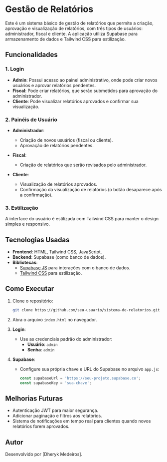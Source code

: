 
# Gestão de Relatórios

Este é um sistema básico de gestão de relatórios que permite a criação, aprovação e visualização de relatórios, com três tipos de usuários: administrador, fiscal e cliente. A aplicação utiliza Supabase para armazenamento de dados e Tailwind CSS para estilização.

## Funcionalidades

### 1. Login
- **Admin**: Possui acesso ao painel administrativo, onde pode criar novos usuários e aprovar relatórios pendentes.
- **Fiscal**: Pode criar relatórios, que serão submetidos para aprovação do administrador.
- **Cliente**: Pode visualizar relatórios aprovados e confirmar sua visualização.

### 2. Painéis de Usuário
- **Administrador**:
  - Criação de novos usuários (fiscal ou cliente).
  - Aprovação de relatórios pendentes.
  
- **Fiscal**:
  - Criação de relatórios que serão revisados pelo administrador.

- **Cliente**:
  - Visualização de relatórios aprovados.
  - Confirmação da visualização de relatórios (o botão desaparece após a confirmação).

### 3. Estilização
A interface do usuário é estilizada com Tailwind CSS para manter o design simples e responsivo.

## Tecnologias Usadas
- **Frontend**: HTML, Tailwind CSS, JavaScript.
- **Backend**: Supabase (como banco de dados).
- **Bibliotecas**:
  - [Supabase JS](https://github.com/supabase/supabase-js) para interações com o banco de dados.
  - [Tailwind CSS](https://tailwindcss.com/) para estilização.

## Como Executar

1. Clone o repositório:
   ```bash
   git clone https://github.com/seu-usuario/sistema-de-relatorios.git
   ```

2. Abra o arquivo `index.html` no navegador.

3. **Login**:
   - Use as credenciais padrão do administrador: 
     - **Usuário**: `admin`
     - **Senha**: `admin`

4. **Supabase**:
   - Configure sua própria chave e URL do Supabase no arquivo `app.js`:
     ```javascript
     const supabaseUrl = 'https://seu-projeto.supabase.co';
     const supabaseKey = 'sua-chave';
     ```

## Melhorias Futuras
- Autenticação JWT para maior segurança.
- Adicionar paginação e filtros aos relatórios.
- Sistema de notificações em tempo real para clientes quando novos relatórios forem aprovados.

## Autor
Desenvolvido por [Dheryk Medeiros].


